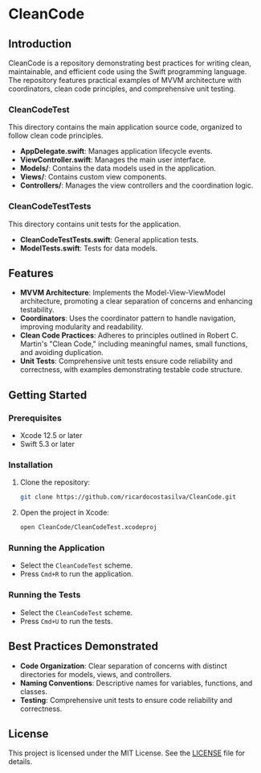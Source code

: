 # CleanCode

## Introduction
CleanCode is a repository demonstrating best practices for writing clean, maintainable, and efficient code using the Swift programming language. The repository features practical examples of MVVM architecture with coordinators, clean code principles, and comprehensive unit testing.

### CleanCodeTest
This directory contains the main application source code, organized to follow clean code principles.
- **AppDelegate.swift**: Manages application lifecycle events.
- **ViewController.swift**: Manages the main user interface.
- **Models/**: Contains the data models used in the application.
- **Views/**: Contains custom view components.
- **Controllers/**: Manages the view controllers and the coordination logic.

### CleanCodeTestTests
This directory contains unit tests for the application.
- **CleanCodeTestTests.swift**: General application tests.
- **ModelTests.swift**: Tests for data models.

## Features
- **MVVM Architecture**: Implements the Model-View-ViewModel architecture, promoting a clear separation of concerns and enhancing testability.
- **Coordinators**: Uses the coordinator pattern to handle navigation, improving modularity and readability.
- **Clean Code Practices**: Adheres to principles outlined in Robert C. Martin's "Clean Code," including meaningful names, small functions, and avoiding duplication.
- **Unit Tests**: Comprehensive unit tests ensure code reliability and correctness, with examples demonstrating testable code structure.

## Getting Started

### Prerequisites
- Xcode 12.5 or later
- Swift 5.3 or later

### Installation
1. Clone the repository:
   ```bash
   git clone https://github.com/ricardocostasilva/CleanCode.git
   ```
2. Open the project in Xcode:
   ```bash
   open CleanCode/CleanCodeTest.xcodeproj
   ```

### Running the Application
- Select the `CleanCodeTest` scheme.
- Press `Cmd+R` to run the application.

### Running the Tests
- Select the `CleanCodeTest` scheme.
- Press `Cmd+U` to run the tests.

## Best Practices Demonstrated
- **Code Organization**: Clear separation of concerns with distinct directories for models, views, and controllers.
- **Naming Conventions**: Descriptive names for variables, functions, and classes.
- **Testing**: Comprehensive unit tests to ensure code reliability and correctness.

## License
This project is licensed under the MIT License. See the [LICENSE](LICENSE) file for details.
